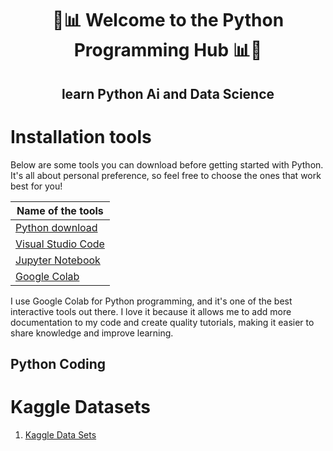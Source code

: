 
<h1 align = "center"> 🐍📊 Welcome to the Python Programming Hub 📊🐍</h1>


<h2 align = "center">learn Python Ai and Data Science</h2>



<!-- Shield Badges -->



# Installation tools


Below are some tools you can download before getting started with Python. It's all about personal preference, so feel free to choose the ones that work best for you!


| Name of the tools | 
| ------------- |
|[Python download](https://www.python.org/downloads/)|
|[Visual Studio Code](https://code.visualstudio.com/download)|
|[Jupyter Notebook](https://jupyter.org/install)|
|[Google Colab](https://colab.research.google.com/notebooks/welcome.ipynb)|

I use Google Colab for Python programming, and it's one of the best interactive tools out there. I love it because it allows me to add more documentation to my code and create quality tutorials, making it easier to share knowledge and improve learning.


## Python Coding



# Kaggle Datasets

1) [Kaggle Data Sets](https://www.kaggle.com/tanuprabhu/datasets)


